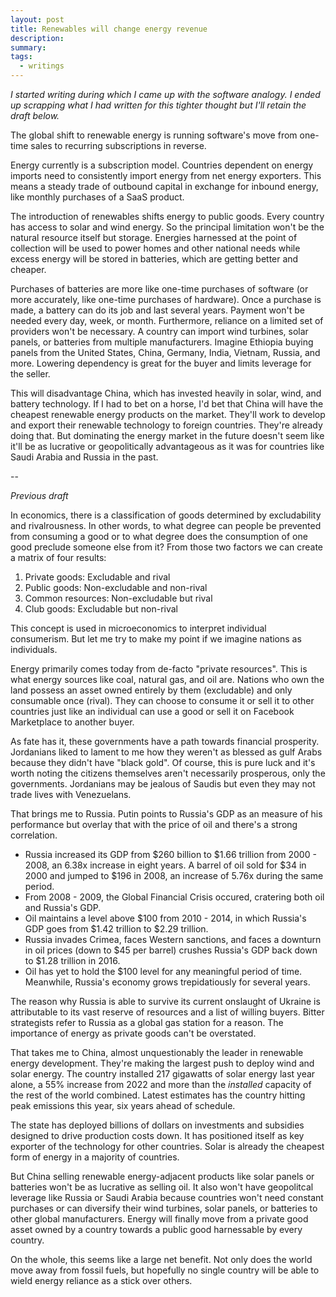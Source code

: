 ```yaml
---
layout: post
title: Renewables will change energy revenue
description:
summary:
tags:
  - writings
---
```


_I started writing during which I came up with the software analogy. I ended up scrapping what I had written for this tighter thought but I'll retain the draft below._

The global shift to renewable energy is running software's move from one-time sales to recurring subscriptions in reverse.

Energy currently is a subscription model. Countries dependent on energy imports need to consistently import energy from net energy exporters. This means a steady trade of outbound capital in exchange for inbound energy, like monthly purchases of a SaaS product.

The introduction of renewables shifts energy to public goods. Every country has access to solar and wind energy. So the principal limitation won't be the natural resource itself but storage. Energies harnessed at the point of collection will be used to power homes and other national needs while excess energy will be stored in batteries, which are getting better and cheaper.

Purchases of batteries are more like one-time purchases of software (or more accurately, like one-time purchases of hardware). Once a purchase is made, a battery can do its job and last several years. Payment won't be needed every day, week, or month. Furthermore, reliance on a limited set of providers won't be necessary. A country can import wind turbines, solar panels, or batteries from multiple manufacturers. Imagine Ethiopia buying panels from the United States, China, Germany, India, Vietnam, Russia, and more. Lowering dependency is great for the buyer and limits leverage for the seller.

This will disadvantage China, which has invested heavily in solar, wind, and battery technology. If I had to bet on a horse, I'd bet that China will have the cheapest renewable energy products on the market. They'll work to develop and export their renewable technology to foreign countries. They're already doing that. But dominating the energy market in the future doesn't seem like it'll be as lucrative or geopolitically advantageous as it was for countries like Saudi Arabia and Russia in the past.

--

_Previous draft_

In economics, there is a classification of goods determined by excludability and rivalrousness. In other words, to what degree can people be prevented from consuming a good or to what degree does the consumption of one good preclude someone else from it? From those two factors we can create a matrix of four results:

1. Private goods: Excludable and rival
2. Public goods: Non-excludable and non-rival
3. Common resources: Non-excludable but rival
4. Club goods: Excludable but non-rival

This concept is used in microeconomics to interpret individual consumerism. But let me try to make my point if we imagine nations as individuals.

Energy primarily comes today from de-facto "private resources". This is what energy sources like coal, natural gas, and oil are. Nations who own the land possess an asset owned entirely by them (excludable) and only consumable once (rival). They can choose to consume it or sell it to other countries just like an individual can use a good or sell it on Facebook Marketplace to another buyer.

As fate has it, these governments have a path towards financial prosperity. Jordanians liked to lament to me how they weren't as blessed as gulf Arabs because they didn't have "black gold". Of course, this is pure luck and it's worth noting the citizens themselves aren't necessarily prosperous, only the governments. Jordanians may be jealous of Saudis but even they may not trade lives with Venezuelans.

That brings me to Russia. Putin points to Russia's GDP as an measure of his performance but overlay that with the price of oil and there's a strong correlation.

- Russia increased its GDP from $260 billion to $1.66 trillion from 2000 - 2008, an 6.38x increase in eight years. A barrel of oil sold for $34 in 2000 and jumped to $196 in 2008, an increase of 5.76x during the same period.
- From 2008 - 2009, the Global Financial Crisis occured, cratering both oil and Russia's GDP.
- Oil maintains a level above $100 from 2010 - 2014, in which Russia's GDP goes from $1.42 trillion to $2.29 trillion.
- Russia invades Crimea, faces Western sanctions, and faces a downturn in oil prices (down to $45 per barrel) crushes Russia's GDP back down to $1.28 trillion in 2016.
- Oil has yet to hold the $100 level for any meaningful period of time. Meanwhile, Russia's economy grows trepidatiously for several years.

The reason why Russia is able to survive its current onslaught of Ukraine is attributable to its vast reserve of resources and a list of willing buyers. Bitter strategists refer to Russia as a global gas station for a reason. The importance of energy as private goods can't be overstated.

That takes me to China, almost unquestionably the leader in renewable energy development. They're making the largest push to deploy wind and solar energy. The country installed 217 gigawatts of solar energy last year alone, a 55% increase from 2022 and more than the _installed_ capacity of the rest of the world combined. Latest estimates has the country hitting peak emissions this year, six years ahead of schedule.

The state has deployed billions of dollars on investments and subsidies designed to drive production costs down. It has positioned itself as key exporter of the technology for other countries. Solar is already the cheapest form of energy in a majority of countries.

But China selling renewable energy-adjacent products like solar panels or batteries won't be as lucrative as selling oil. It also won't have geopolitcal leverage like Russia or Saudi Arabia because countries won't need constant purchases or can diversify their wind turbines, solar panels, or batteries to other global manufacturers. Energy will finally move from a private good asset owned by a country towards a public good harnessable by every country.

On the whole, this seems like a large net benefit. Not only does the world move away from fossil fuels, but hopefully no single country will be able to wield energy reliance as a stick over others.
